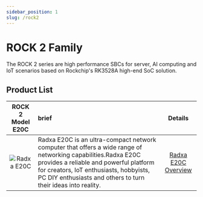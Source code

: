 ```yaml
---
sidebar_position: 1
slug: /rock2
---
```


# ROCK 2 Family

The ROCK 2 series are high performance SBCs for server, AI computing and IoT scenarios based on Rockchip's RK3528A high-end SoC solution.

## Product List

|                  ROCK 2 Model E20C                   | brief                                                                                                                                                                              |                    Details                    |
| :--------------------------------------------------: | :-------------------------------------------------------------------------------------------------------------------------------------------------------------------------------- | :--------------------------------------------: |
| ![Radxa E20C](/img/radxa-e20c/radxa-e20c-comic.webp) | Radxa E20C is an ultra-compact network computer that offers a wide range of networking capabilities.Radxa E20C provides a reliable and powerful platform for creators, IoT enthusiasts, hobbyists, PC DIY enthusiasts and others to turn their ideas into reality. | [Radxa E20C Overview](/rock2/e20c/getting-started) |
